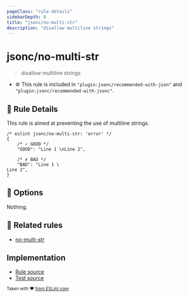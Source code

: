 ```yaml
---
pageClass: "rule-details"
sidebarDepth: 0
title: "jsonc/no-multi-str"
description: "disallow multiline strings"
---
```

# jsonc/no-multi-str

> disallow multiline strings

- :gear: This rule is included in `"plugin:jsonc/recommended-with-json"` and `"plugin:jsonc/recommended-with-jsonc"`.

## :book: Rule Details

This rule is aimed at preventing the use of multiline strings.

<eslint-code-block>

<!-- eslint-skip -->

```json5
/* eslint jsonc/no-multi-str: 'error' */
{
    /* ✓ GOOD */
    "GOOD": "Line 1 \nLine 2",

    /* ✗ BAD */
    "BAD": "Line 1 \
Line 2",
}
```

</eslint-code-block>

## :wrench: Options

Nothing.

## :couple: Related rules

- [no-multi-str]

[no-multi-str]: https://eslint.org/docs/rules/no-multi-str

## Implementation

- [Rule source](https://github.com/ota-meshi/eslint-plugin-jsonc/blob/master/lib/rules/no-multi-str.ts)
- [Test source](https://github.com/ota-meshi/eslint-plugin-jsonc/blob/master/tests/lib/rules/no-multi-str.js)

<sup>Taken with ❤️ [from ESLint core](https://eslint.org/docs/rules/no-multi-str)</sup>

